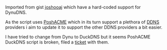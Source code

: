 Imported from gist [joshooaj](https://gist.github.com/joshooaj/8dc5408b9e2aa077a6330d342a1e19ef) which have a hard-coded support for DynuDNS.

As the script uses [PoshACME](https://poshac.me/docs/latest/) which in its turn support a plethora of [DDNS](https://poshac.me/docs/latest/Plugins/) providers i aim to update it to support the other DDNS providers a bit easier.

I have tried to change from Dynu to DuckDNS but it seems PoshACME DuckDNS script is broken, filed a [ticket](https://github.com/rmbolger/Posh-ACME/issues/575) with them.
